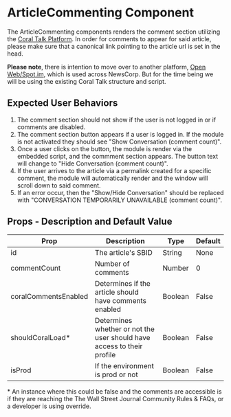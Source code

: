 # ArticleCommenting Component

The ArticleCommenting components renders the comment section utilizing the [Coral Talk Platform](https://github.dowjones.net/wsjconsumerutil/comment). In order for comments to appear for said article, please make sure that a canonical link pointing to the article url is set in the head.

**Please note**, there is intention to move over to another platform, [Open Web/Spot.im](https://www.openweb.com/), which is used across NewsCorp. But for the time being we will be using the existing Coral Talk structure and script.

## Expected User Behaviors

1. The comment section should not show if the user is not logged in or if comments are disabled.
2. The comment section button appears if a user is logged in. If the module is not activated they should see "Show Conversation (comment count)".
3. Once a user clicks on the button, the module is render via the embedded script, and the commment section appears. The button text will change to "Hide Conversation (comment count)".
4. If the user arrives to the article via a permalink created for a specific comment, the module will automatically render and the window will scroll down to said comment.
5. If an error occur, then the "Show/Hide Conversation" should be replaced with "CONVERSATION TEMPORARILY UNAVAILABLE (comment count)".

## Props - Description and Default Value

| Prop                 | Description                                                            | Type    | Default |
| -------------------- | ---------------------------------------------------------------------- | ------- | ------- |
| id                   | The article's SBID                                                     | String  | None    |
| commentCount         | Number of comments                                                     | Number  | 0       |
| coralCommentsEnabled | Determines if the article should have comments enabled                 | Boolean | False   |
| shouldCoralLoad\*    | Determines whether or not the user should have access to their profile | Boolean | False   |
| isProd               | If the environment is prod or not                                      | Boolean | False   |

\* An instance where this could be false and the comments are accessible is if they are reaching the The Wall Street Journal Community Rules & FAQs, or a developer is using override.
